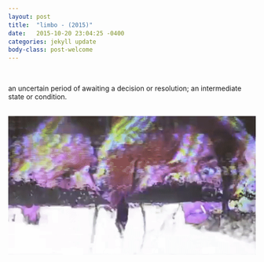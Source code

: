 ```yaml
---
layout: post
title:  "limbo - (2015)"
date:   2015-10-20 23:04:25 -0400
categories: jekyll update
body-class: post-welcome
---
```

<br>
<p>an uncertain period of awaiting a decision or resolution; an intermediate state or condition.</p>
<br>
<div class="img_row">
  <img class="col two" src="/img/limbo.gif"/>
</div>

<br>
